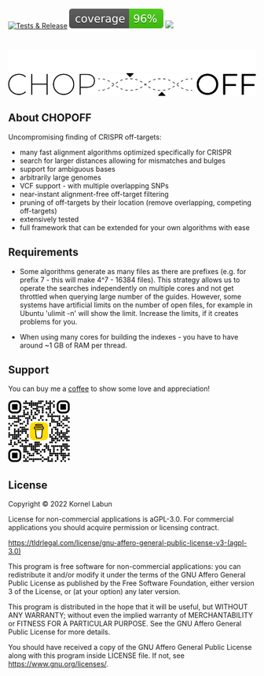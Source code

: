 [![Tests & Release](https://github.com/JokingHero/CHOPOFF.jl/actions/workflows/build_standalone.yml/badge.svg?branch=master)](https://github.com/JokingHero/CHOPOFF.jl/releases/tag/latest) 
![Coverage is High](./coverage/coverage_fraction.svg) 
[![](https://img.shields.io/badge/docs-latest-blue.svg)](https://jokinghero.github.io/CHOPOFF.jl/) 

# 

![Logo](./docs/src/assets/logo-dark.png#gh-dark-mode-only)
![Logo](./docs/src/assets/logo.png#gh-light-mode-only)

## About CHOPOFF

Uncompromising finding of CRISPR off-targets:
* many fast alignment algorithms optimized specifically for CRISPR
* search for larger distances allowing for mismatches and bulges
* support for ambiguous bases
* arbitrarily large genomes
* VCF support - with multiple overlapping SNPs
* near-instant alignment-free off-target filtering
* pruning of off-targets by their location (remove overlapping, competing off-targets)
* extensively tested
* full framework that can be extended for your own algorithms with ease


## Requirements

* Some algorithms generate as many files as there are prefixes (e.g. for prefix 7 - this will make 4^7 - 16384 files). This strategy allows us to operate the searches independently on multiple cores and not get throttled when querying large number of the guides. However, some systems have artificial limits on the number of open files, for example in Ubuntu 'ulimit -n' will show the limit. Increase the limits, if it creates problems for you.

* When using many cores for building the indexes - you have to have around ~1 GB of RAM per thread.


## Support

You can buy me a [coffee](https://www.buymeacoffee.com/kornellabun) to show some love and appreciation!

<img src="./docs/src/assets/bmc_qr.png" width="25%"/>


## License  

Copyright © 2022 Kornel Labun

License for non-commercial applications is aGPL-3.0. 
For commercial applications you should acquire permission or licensing contract.

https://tldrlegal.com/license/gnu-affero-general-public-license-v3-(agpl-3.0)

This program is free software for non-commercial applications: 
you can redistribute it and/or modify
it under the terms of the GNU Affero General Public License as published
by the Free Software Foundation, either version 3 of the License, or
(at your option) any later version.

This program is distributed in the hope that it will be useful,
but WITHOUT ANY WARRANTY; without even the implied warranty of
MERCHANTABILITY or FITNESS FOR A PARTICULAR PURPOSE.  See the
GNU Affero General Public License for more details.

You should have received a copy of the GNU Affero General Public License
along with this program inside LICENSE file. 
If not, see <https://www.gnu.org/licenses/>.
